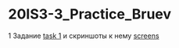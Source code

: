 # 20IS3-3_Practice_Bruev

1 Задание [task 1](https://github.com/x1ANbtw/20IS3-3_Practice_Bruev/tree/main/BackendAPI) и скриншоты к нему [screens]([https://github.com/x1ANbtw/20IS3-3_Practice_Bruev/tree/main/ScreenShots](https://github.com/x1ANbtw/20IS3-3_Practice_Bruev/blob/main/ScreenShots/Screens.md))
